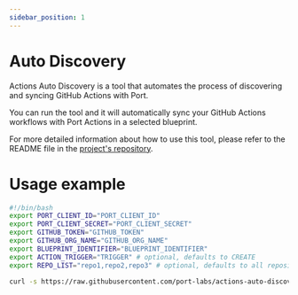 ```yaml
---
sidebar_position: 1
---
```


# Auto Discovery

Actions Auto Discovery is a tool that automates the process of discovering and syncing GitHub Actions with Port.

You can run the tool and it will automatically sync your GitHub Actions workflows with Port Actions in a selected blueprint.

For more detailed information about how to use this tool, please refer to the README file in the [project's repository](https://github.com/port-labs/actions-auto-discovery).

# Usage example

```bash showLineNumbers
#!/bin/bash
export PORT_CLIENT_ID="PORT_CLIENT_ID"
export PORT_CLIENT_SECRET="PORT_CLIENT_SECRET"
export GITHUB_TOKEN="GITHUB_TOKEN"
export GITHUB_ORG_NAME="GITHUB_ORG_NAME"
export BLUEPRINT_IDENTIFIER="BLUEPRINT_IDENTIFIER"
export ACTION_TRIGGER="TRIGGER" # optional, defaults to CREATE
export REPO_LIST="repo1,repo2,repo3" # optional, defaults to all repositories in the organization(*), comma separated list of repositories repo1,repo2,repo3

curl -s https://raw.githubusercontent.com/port-labs/actions-auto-discovery/main/github-actions/sync.sh | bash
```
